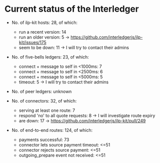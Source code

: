 # Current status of the Interledger

* No. of ilp-kit hosts: 28, of which:
  * run a recent version: 14
  * run an older version: 5 -> https://github.com/interledgerjs/ilp-kit/issues/175
  * seem to be down: 11 -> I will try to contact their admins

* No. of five-bells ledgers: 23, of which:
  * connect + message to self in <1000ms: 7
  * connect + message to self in <2500ms: 6
  * connect + message to self in <5000ms: 5
  * timeout: 5 -> I will try to contact their admins

* No. of peer ledgers: unknown

* No. of connectors: 32, of which:
  * serving at least one route: 7
  * respond 'no' to all quote requests: 8 -> I will investigate route expiry
  * are down: 17 -> https://github.com/interledgerjs/ilp-kit/pull/249

* No. of end-to-end routes: 124, of which:
  * payments successful: 73
  * connector lets source payment timeout: <=51
  * connector rejects source payment: <=51
  * outgoing_prepare event not received: <=51
